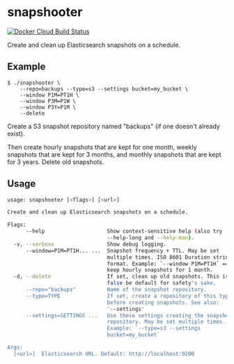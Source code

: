 # snapshooter

[![Docker Cloud Build Status](https://img.shields.io/docker/cloud/build/mintel/elasticsearch-snapshooter.svg)](https://hub.docker.com/r/mintel/elasticsearch-snapshooter)

Create and clean up Elasticsearch snapshots on a schedule.

## Example

```
$ ./snapshooter \
    --repo=backups --type=s3 --settings bucket=my_bucket \
    --window P1M=PT1H \
    --window P3M=P1W \
    --window P3Y=P1M \
    --delete
```

Create a S3 snapshot repository named "backups" (if one doesn't already exist).

Then create hourly snapshots that are kept for one month, weekly snapshots that are kept for 3 months,
and monthly snapshots that are kept for 3 years. Delete old snapshots.

## Usage

```bash
usage: snapshooter [<flags>] [<url>]

Create and clean up Elasticsearch snapshots on a schedule.

Flags:
      --help                    Show context-sensitive help (also try
                                --help-long and --help-man).
  -v, --verbose                 Show debug logging.
      --window=P1M=PT1H... ...  Snapshot frequency + TTL. May be set
                                multiple times. ISO 8601 Duration string
                                format. Example: `--window P1M=PT1H` ==
                                keep hourly snapshots for 1 month.
  -d, --delete                  If set, clean up old snapshots. This is
                                false be default for safety's sake.
      --repo="backups"          Name of the snapshot repository.
      --type=TYPE               If set, create a repository of this type
                                before creating snapshots. See also:
                                '--settings'
      --settings=SETTINGS ...   Use these settings creating the snapshot
                                repository. May be set multiple times.
                                Example: `--type=s3 --settings
                                bucket=my_bucket`

Args:
  [<url>]  Elasticsearch URL. Default: http://localhost:9200
```
